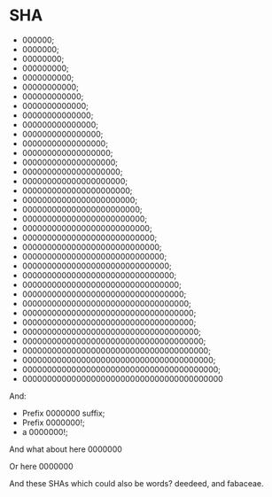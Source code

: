 # SHA

-   000000;
-   0000000;
-   00000000;
-   000000000;
-   0000000000;
-   00000000000;
-   000000000000;
-   0000000000000;
-   00000000000000;
-   000000000000000;
-   0000000000000000;
-   00000000000000000;
-   000000000000000000;
-   0000000000000000000;
-   00000000000000000000;
-   000000000000000000000;
-   0000000000000000000000;
-   00000000000000000000000;
-   000000000000000000000000;
-   0000000000000000000000000;
-   00000000000000000000000000;
-   000000000000000000000000000;
-   0000000000000000000000000000;
-   00000000000000000000000000000;
-   000000000000000000000000000000;
-   0000000000000000000000000000000;
-   00000000000000000000000000000000;
-   000000000000000000000000000000000;
-   0000000000000000000000000000000000;
-   00000000000000000000000000000000000;
-   00000000000000000000000000000000000;
-   000000000000000000000000000000000000;
-   0000000000000000000000000000000000000;
-   00000000000000000000000000000000000000;
-   000000000000000000000000000000000000000;
-   0000000000000000000000000000000000000000;
-   00000000000000000000000000000000000000000

And:

-   Prefix 0000000 suffix;
-   Prefix 0000000!;
-   a 0000000!;

And what about here
0000000

Or here
    0000000

And these SHAs which could also be words? deedeed, and fabaceae.

